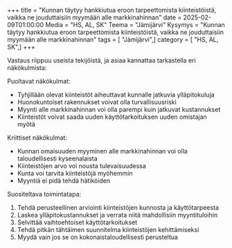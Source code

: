 +++
title = "Kunnan täytyy hankkiutua eroon tarpeettomista kiinteistöistä, vaikka ne jouduttaisiin myymään alle markkinahinnan"
date = 2025-02-09T01:00:00
Media = "HS, AL, SK"
Teema = "Jämijärvi"
Kysymys = "Kunnan täytyy hankkiutua eroon tarpeettomista kiinteistöistä, vaikka ne jouduttaisiin myymään alle markkinahinnan"
tags = [ "Jämijärvi",]
category = [ "HS, AL, SK",]
+++

Vastaus riippuu useista tekijöistä, ja asiaa kannattaa tarkastella eri näkökulmista:

Puoltavat näkökulmat:
- Tyhjillään olevat kiinteistöt aiheuttavat kunnalle jatkuvia ylläpitokuluja
- Huonokuntoiset rakennukset voivat olla turvallisuusriski
- Myynti alle markkinahinnan voi olla parempi kuin jatkuvat kustannukset
- Kiinteistöt voivat saada uuden käyttötarkoituksen uuden omistajan myötä

Kriittiset näkökulmat:
- Kunnan omaisuuden myyminen alle markkinahinnan voi olla taloudellisesti kyseenalaista
- Kiinteistöjen arvo voi nousta tulevaisuudessa
- Kunta voi tarvita kiinteistöjä myöhemmin
- Myyntiä ei pidä tehdä hätiköiden

Suositeltava toimintatapa:
1. Tehdä perusteellinen arviointi kiinteistöjen kunnosta ja käyttötarpeesta
2. Laskea ylläpitokustannukset ja verrata niitä mahdollisiin myyntituloihin
3. Selvittää vaihtoehtoiset käyttötarkoitukset
4. Tehdä pitkän tähtäimen suunnitelma kiinteistöjen kehittämiseksi
5. Myydä vain jos se on kokonaistaloudellisesti perusteltua